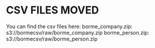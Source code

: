# CSV FILES MOVED
You can find the csv files here:
borme_company.zip: s3://bormecsv/raw/borme_company.zip
borme_person.zip: s3://bormecsv/raw/borme_person.zip 
